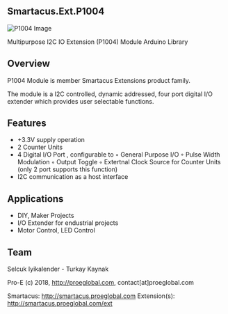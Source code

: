 ## Smartacus.Ext.P1004

![P1004 Image](http://proeglobal.com/wp-content/uploads/2018/05/SmEx1004.I01.png)

Multipurpose I2C IO Extension (P1004) Module Arduino Library

## Overview

P1004 Module is member Smartacus Extensions product family. 

The module is a I2C controlled, dynamic addressed, four port digital I/O extender which provides user selectable functions. 

## Features

* +3.3V supply operation 
* 2 Counter Units 
* 4 Digital I/O Port , configurable to 
	◦ General Purpose I/O 
	◦ Pulse Width Modulation 
	◦ Output Toggle 
	◦ Extertnal Clock Source for Counter Units (only 2 port supports this function) 
* I2C communication as a host interface

## Applications

* DIY, Maker Projects 
* I/O Extender for endustrial projects 
* Motor Control, LED Control

## Team

Selcuk Iyikalender - Turkay Kaynak

Pro-E (c) 2018, http://proeglobal.com, contact[at]proeglobal.com

Smartacus: http://smartacus.proeglobal.com
Extension(s): http://smartacus.proeglobal.com/ext